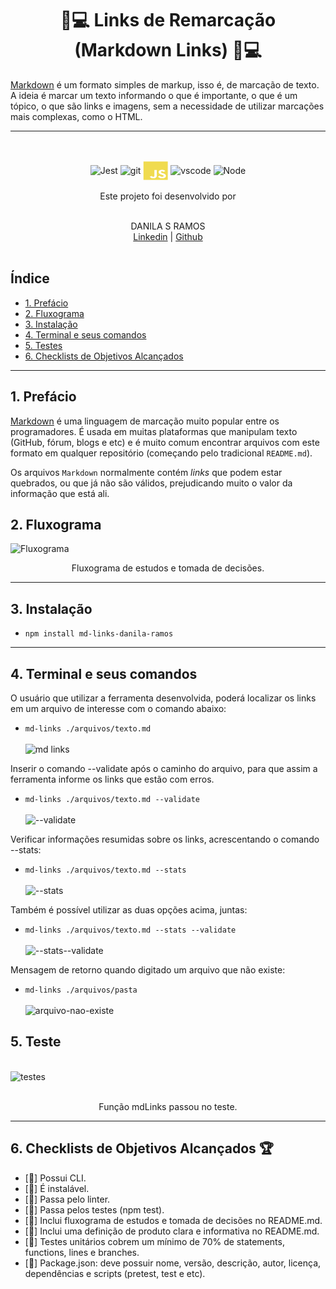 # <div align="center"> 🔗💻 Links de Remarcação (Markdown Links) 🔗💻

[Markdown](https://www.alura.com.br/artigos/como-trabalhar-com-markdown) é um formato simples de markup, isso é, de marcação de texto. A ideia é marcar um texto informando o que é importante, o que é um tópico, o que são links e imagens, sem a necessidade de utilizar marcações mais complexas, como o HTML.

***
<div align="center">
 
  <br>
  <br>
  <img align="center" alt="Jest" height="30" width="40" src="https://cdn.jsdelivr.net/gh/devicons/devicon/icons/jest/jest-plain.svg" /> 
  <img align="center" alt="git" height="30" width="40" src="https://cdn.jsdelivr.net/gh/devicons/devicon/icons/git/git-original.svg" />
  <img align="center" alt="Rafa-Js" height="30" width="40" src="https://raw.githubusercontent.com/devicons/devicon/master/icons/javascript/javascript-plain.svg">
  <img align="center" alt="vscode" height="30" width="40" src="https://cdn.jsdelivr.net/gh/devicons/devicon/icons/vscode/vscode-original.svg" />
  <img align="center" alt="Node" height="30" width="40" src="https://cdn.jsdelivr.net/gh/devicons/devicon/icons/nodejs/nodejs-original.svg" />
  <br>
  <br>
  Este projeto foi desenvolvido por 
  <br>
  
  <br> DANILA S RAMOS <br> 
  [Linkedin](https://www.linkedin.com/in/danila-ramos) | [Github](https://github.com/DanilaRamos) 
  <br>
  <br>
  
</div>
 
## Índice

* [1. Prefácio](#1-prefacio) 
* [2. Fluxograma](#2-fluxograma) 
* [3. Instalação](#3-Instalação) 
* [4. Terminal e seus comandos](#4-Terminal-e-seus-comandos)
* [5. Testes](#5-testes) 
* [6. Checklists de Objetivos Alcançados](#6-checklist-de-objetivos-alcançados) 

***

## 1. Prefácio

[Markdown](https://pt.wikipedia.org/wiki/Markdown) é uma linguagem de marcação
muito popular entre os programadores. É usada em muitas plataformas que
manipulam texto (GitHub, fórum, blogs e etc) e é muito comum encontrar arquivos
com este formato em qualquer repositório (começando pelo tradicional
`README.md`).

Os arquivos `Markdown` normalmente contém _links_ que podem estar
quebrados, ou que já não são válidos, prejudicando muito o valor da
informação que está ali.

## 2. Fluxograma 

![Fluxograma](https://github.com/DanilaRamos/SAP009-social-network/assets/104326333/0c8e326a-b504-474e-b443-614784f4a9c3)

<div align="center">
 Fluxograma de estudos e tomada de decisões.
</div>

***

## 3. Instalação

*  `npm install md-links-danila-ramos`

***

## 4. Terminal e seus comandos
  
O usuário que utilizar a ferramenta desenvolvida, poderá localizar os links em um arquivo de interesse com o comando abaixo:
  * `md-links ./arquivos/texto.md` </br>
  </br>![md links](https://github.com/DanilaRamos/SAP009-card-validation/assets/104326333/243ce76f-b86f-4706-b3a2-67aac14ce264)
 
Inserir o comando --validate após o caminho do arquivo, para que assim a ferramenta informe os links que estão com erros.
* `md-links ./arquivos/texto.md --validate` </br>
</br>![--validate](https://github.com/DanilaRamos/SAP009-card-validation/assets/104326333/163120b7-345d-4d5b-80a5-a848daa4b91e)

Verificar informações resumidas sobre os links, acrescentando o comando --stats:
* `md-links ./arquivos/texto.md --stats` </br>
</br>![--stats](https://github.com/DanilaRamos/SAP009-card-validation/assets/104326333/50d20e74-c99c-48a4-a83b-f98749533cbf)

Também é possível utilizar as duas opções acima, juntas:
* `md-links ./arquivos/texto.md --stats --validate` </br>
</br>![--stats--validate](https://github.com/DanilaRamos/SAP009-card-validation/assets/104326333/47bf6d3e-7ec8-4394-ac36-fcead077293d)

Mensagem de retorno quando digitado um arquivo que não existe:
* `md-links ./arquivos/pasta` </br>
</br>![arquivo-nao-existe](https://github.com/DanilaRamos/SAP009-card-validation/assets/104326333/24f30ad8-858e-4e48-b3e8-90fd11a46aef)

## 5. Teste

</br>![testes](https://github.com/DanilaRamos/SAP009-md-links/assets/104326333/c5bd53ab-45fb-40bc-b9b7-5774733df9f9)

</br>

<div align="center">
Função mdLinks passou no teste.
</div>

***

## 6. Checklists de Objetivos Alcançados 🏆

- [:star2:] Possui CLI.
- [:star2:] É instalável.
- [:star2:] Passa pelo linter.
- [:star2:] Passa pelos testes (npm test).
- [:star2:] Inclui fluxograma de estudos e tomada de decisões no README.md.
- [:star2:] Inclui uma definição de produto clara e informativa no README.md.
- [:star2:] Testes unitários cobrem um mínimo de 70% de statements, functions, lines e branches.
- [:star2:] Package.json: deve possuir nome, versão, descrição, autor, licença, dependências e scripts (pretest, test e etc).
